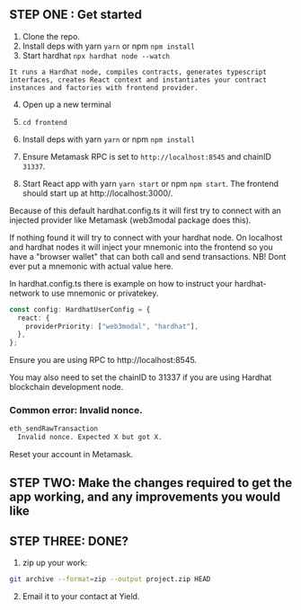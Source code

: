 ## STEP ONE : Get started

1. Clone the repo.
2. Install deps with yarn `yarn` or npm `npm install`
3. Start hardhat `npx hardhat node --watch`

```text
It runs a Hardhat node, compiles contracts, generates typescript interfaces, creates React context and instantiates your contract instances and factories with frontend provider.
```

4. Open up a new terminal
5. `cd frontend`
6. Install deps with yarn `yarn` or npm `npm install`


8. Ensure Metamask RPC is set to `http://localhost:8545` and chainID `31337`.
9. Start React app with yarn `yarn start` or npm `npm start`. The frontend should start up at http://localhost:3000/.

Because of this default hardhat.config.ts it will first try to connect with an injected provider like Metamask (web3modal package does this).

If nothing found it will try to connect with your hardhat node. On localhost and hardhat nodes it will inject your mnemonic into the frontend so you have a "browser wallet" that can both call and send transactions. NB! Dont ever put a mnemonic with actual value here.

In hardhat.config.ts there is example on how to instruct your hardhat-network to use mnemonic or privatekey.

```ts
const config: HardhatUserConfig = {
  react: {
    providerPriority: ["web3modal", "hardhat"],
  },
};
```

Ensure you are using RPC to http://localhost:8545.

You may also need to set the chainID to 31337 if you are using Hardhat blockchain development node.

### Common error: Invalid nonce.

```bash
eth_sendRawTransaction
  Invalid nonce. Expected X but got X.
```

Reset your account in Metamask.


## STEP TWO: Make the changes required to get the app working, and any improvements you would like  


## STEP THREE: DONE? 

1. zip up your work:

```bash
git archive --format=zip --output project.zip HEAD
```

2. Email it to your contact at Yield.
